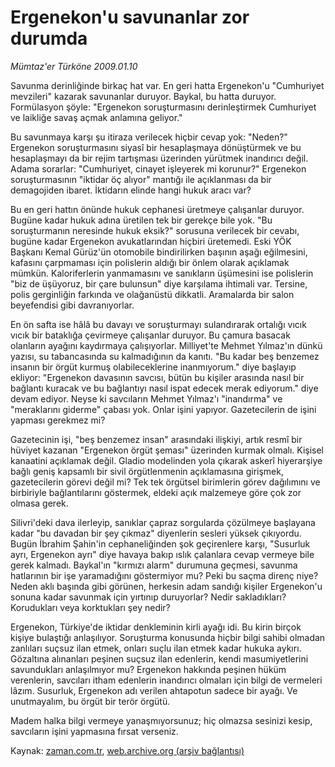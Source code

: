 # Ergenekon'u  savunanlar zor  durumda

*Mümtaz'er Türköne 2009.01.10*

<tr><td class="metin" colspan="2" style="padding-top: 20px; padding-left: 5px; padding-right: 10px;">Savunma derinliğinde birkaç hat var. En geri hatta Ergenekon'u "Cumhuriyet mevzileri" kazarak savunanlar duruyor. Baykal, bu hatta duruyor. Formülasyon şöyle: "Ergenekon soruşturmasını derinleştirmek Cumhuriyet ve laikliğe savaş açmak anlamına geliyor."</td></tr><tr><td class="metin" colspan="2" style="padding-top: 20px; padding-left: 5px; padding-right: 10px;"><p>Bu savunmaya karşı şu itiraza verilecek hiçbir cevap yok: "Neden?" Ergenekon soruşturmasını siyasî bir hesaplaşmaya dönüştürmek ve bu hesaplaşmayı da bir rejim tartışması üzerinden yürütmek inandırıcı değil. Adama sorarlar: "Cumhuriyet, cinayet işleyerek mi korunur?" Ergenekon soruşturmasının "iktidar öç alıyor" mantığı ile açıklanması da bir demagojiden ibaret. İktidarın elinde hangi hukuk aracı var? 
<p> Bu en geri hattın önünde hukuk cephanesi üretmeye çalışanlar duruyor. Bugüne kadar hukuk adına üretilen tek bir gerekçe bile yok. "Bu soruşturmanın neresinde hukuk eksik?" sorusuna verilecek bir cevabı, bugüne kadar Ergenekon avukatlarından hiçbiri üretemedi. Eski YÖK Başkanı Kemal Gürüz'ün otomobile bindirilirken başının aşağı eğilmesini, kafasını çarpmaması için polislerin aldığı bir önlem olarak açıklamak mümkün. Kaloriferlerin yanmamasını ve sanıkların üşümesini ise polislerin "biz de üşüyoruz, bir çare bulunsun" diye karşılama ihtimali var. Tersine, polis gerginliğin farkında ve olağanüstü dikkatli. Aramalarda bir salon beyefendisi gibi davranıyorlar. 
<p> En ön safta ise hâlâ bu davayı ve soruşturmayı sulandırarak ortalığı vıcık vıcık bir bataklığa çevirmeye çalışanlar duruyor. Bu çamura basacak olanların ayağını kaydırmaya çalışıyorlar. Milliyet'te Mehmet Yılmaz'ın dünkü yazısı, su tabancasında su kalmadığının da kanıtı. "Bu kadar beş benzemez insanın bir örgüt kurmuş olabileceklerine inanmıyorum." diye başlayıp ekliyor: "Ergenekon davasının savcısı, bütün bu kişiler arasında nasıl bir bağlantı kuracak ve bu bağlantıyı nasıl ispat edecek merak ediyorum." diye devam ediyor. Neyse ki savcıların Mehmet Yılmaz'ı "inandırma" ve "meraklarını giderme" çabası yok. Onlar işini yapıyor. Gazetecilerin de işini yapması gerekmez mi?
<p> Gazetecinin işi, "beş benzemez insan" arasındaki ilişkiyi, artık resmî bir hüviyet kazanan "Ergenekon örgüt şeması" üzerinden kurmak olmalı. Kişisel kanaatini açıklamak değil. Gladio modelinden yola çıkarak askerî hiyerarşiye bağlı geniş kapsamlı bir sivil örgütlenmenin açıklamasına girişmek, gazetecilerin görevi değil mi? Tek tek örgütsel birimlerin görev dağılımını ve birbiriyle bağlantılarını göstermek, eldeki açık malzemeye göre çok zor olmasa gerek. 
<p> Silivri'deki dava ilerleyip, sanıklar çapraz sorgularda çözülmeye başlayana kadar "bu davadan bir şey çıkmaz" diyenlerin sesleri yüksek çıkıyordu. Bugün İbrahim Şahin'in cephaneliğinden şok geçirenlere karşı, "Susurluk ayrı, Ergenekon ayrı" diye havaya bakıp ıslık çalanlara cevap vermeye bile gerek kalmadı. Baykal'ın "kırmızı alarm" durumuna geçmesi, savunma hatlarının bir işe yaramadığını göstermiyor mu? Peki bu saçma direnç niye? Neden aklı başında gibi görünen, herkesin adam sandığı kişiler Ergenekon'u sonuna kadar savunmak için yırtınıp duruyorlar? Nedir sakladıkları? Korudukları veya korktukları şey nedir?
<p> Ergenekon, Türkiye'de iktidar denkleminin kirli ayağı idi. Bu kirin birçok kişiye bulaştığı anlaşılıyor. Soruşturma konusunda hiçbir bilgi sahibi olmadan zanlıları suçsuz ilan etmek, onları suçlu ilan etmek kadar hukuka aykırı. Gözaltına alınanları peşinen suçsuz ilan edenlerin, kendi masumiyetlerini savundukları anlaşılmıyor mu? Ergenekon hakkında peşinen hüküm verenlerin, savcıları itham edenlerin inandırıcı olmaları için bilgi de vermeleri lâzım. Susurluk, Ergenekon adı verilen ahtapotun sadece bir ayağı. Ve unutmayalım, bu örgüt bir terör örgütü.
<p> Madem halka bilgi vermeye yanaşmıyorsunuz; hiç olmazsa sesinizi kesip, savcıların işini yapmasına fırsat verseniz.<br/></p></p></p></p></p></p></p></td></tr>

Kaynak: [zaman.com.tr](http://zaman.com.tr/yazar.do?yazino=801956), [web.archive.org (arşiv bağlantısı)](http://web.archive.org/web/20090114072308/http://zaman.com.tr:80/yazar.do?yazino=801956)
